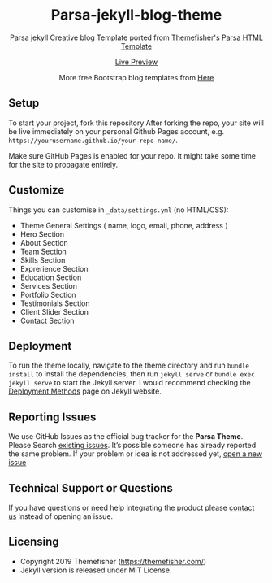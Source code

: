 <div align="center">
	<h1>Parsa-jekyll-blog-theme</h1>
	<p>Parsa jekyll Creative blog Template ported from <a href="https://themefisher.com">Themefisher's</a> <a href="https://themefisher.com/products/parsa-personal-blog-template/"> Parsa HTML Template</a>    </p>
	<a href="http://demo.themefisher.com/parsa" >Live Preview</a>
	<p>More free Bootstrap blog templates from <a href="https://themefisher.com/bootstrap-blog-templates/">Here</a>
</div>

## Setup

To start your project, fork this repository
After forking the repo, your site will be live immediately on your personal Github Pages account, e.g. `https://yourusername.github.io/your-repo-name/`.

Make sure GitHub Pages is enabled for your repo. It might take some time for the site to propagate entirely.

## Customize

Things you can customise in `_data/settings.yml` (no HTML/CSS):
- Theme General Settings ( name, logo, email, phone, address )
- Hero Section
- About Section
- Team Section
- Skills Section
- Exprerience Section
- Education Section
- Services Section
- Portfolio Section
- Testimonials Section
- Client Slider Section
- Contact Section

## Deployment

To run the theme locally, navigate to the theme directory and run `bundle install` to install the dependencies, then run `jekyll serve` or `bundle exec jekyll serve` to start the Jekyll server.
I would recommend checking the [Deployment Methods](https://jekyllrb.com/docs/deployment-methods/) page on Jekyll website.

## Reporting Issues

We use GitHub Issues as the official bug tracker for the **Parsa Theme**. Please Search [existing issues](https://github.com/themefisher/parsa-jekyll-blog-theme/issues). It’s possible someone has already reported the same problem.
If your problem or idea is not addressed yet, [open a new issue](https://github.com/themefisher/parsa-jekyll-blog-theme/issues/new)

## Technical Support or Questions

If you have questions or need help integrating the product please [contact us](mailto:themefisher@gmail.com) instead of opening an issue.

## Licensing

- Copyright 2019 Themefisher (https://themefisher.com/)
- Jekyll version is released under MIT License.

